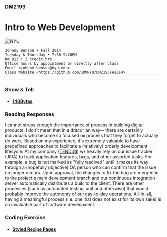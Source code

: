 ### DM2193

# Intro to Web Development

![NYU](http://j-hnnybens-n.com/capture/imami.png)

    Johnny Benson • Fall 2014
    Tuesday & Thursday • 7:30-9:20PM
    Rm 813 • 3 credit hrs
    Office hours by appointment or directly after class
    Email <johnny.benson@nyu.edu>
    Class Website <https://github.com/IDMNYU/DM2193FA2014>

---

### Show & Tell

*  #### [140Bytes](http://badassjs.com/post/12203522508/140bytes-a-community-curated-collection-of-tweet-sized)

### Reading Responses

I cannot stress enough the importance of process in building digital products.  I don't mean that in a draconian way-- there are certainly individuals who become so focused on process that they forget to actually do work.  Based on my experience, it's extremely valuable to have predefined approaches to facilitate a (relatively) orderly development lifecycle.  At my company ([TENDIGI](http://www.tendigi.com)) we heavily rely on our issue tracker (JIRA) to track application features, bugs, and other assorted tasks. For example, a bug is not marked as "fully resolved" until it makes its way through a (hopefully objective) QA person who can confirm that the issue no longer occurs.  Upon approval, the changes to fix the bug are merged in to the project's main development branch and our continuous integration server automatically distributes a build to the client.  There are other processes (such as automated testing, unit and otherwise) that would probably  improve the autonomy of our day-to-day operations.  All-in-all, having a meaningful process (i.e. one that does not exist for its own sake) is an invaluable part of software development.

### Coding Exercise
* #### [Styled Recipe Pages](./recipe_site_hw/index.html)